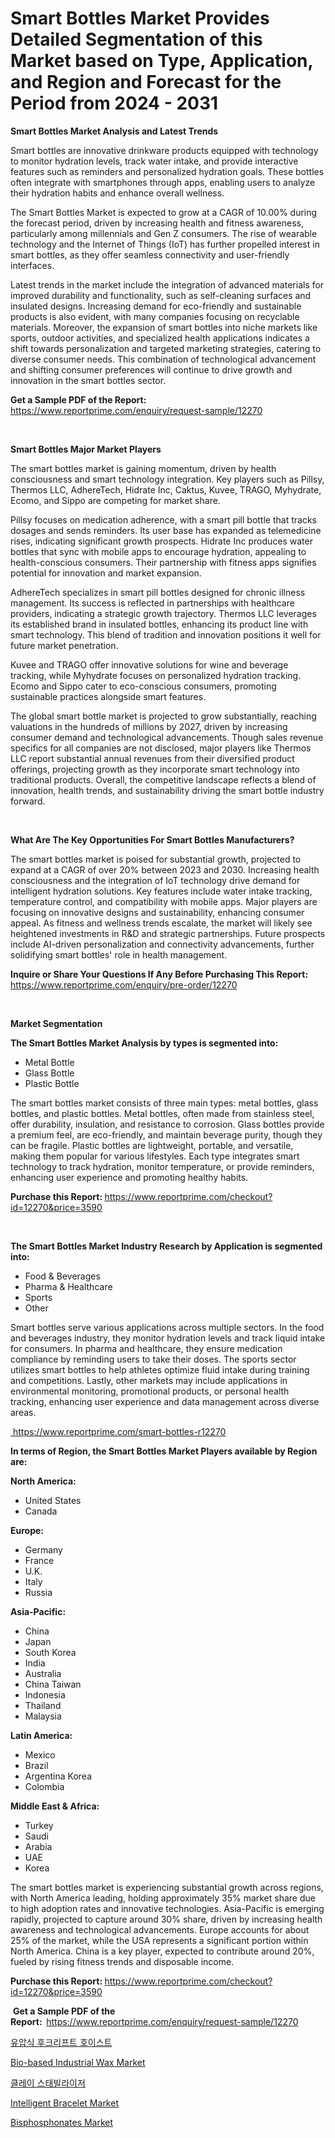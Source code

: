 <p><h1>Smart Bottles Market Provides Detailed Segmentation of this Market based on Type, Application, and Region and Forecast for the Period from 2024 - 2031</h1></p><p><strong>Smart Bottles Market Analysis and Latest Trends</strong></p>
<p><p>Smart bottles are innovative drinkware products equipped with technology to monitor hydration levels, track water intake, and provide interactive features such as reminders and personalized hydration goals. These bottles often integrate with smartphones through apps, enabling users to analyze their hydration habits and enhance overall wellness.</p><p>The Smart Bottles Market is expected to grow at a CAGR of 10.00% during the forecast period, driven by increasing health and fitness awareness, particularly among millennials and Gen Z consumers. The rise of wearable technology and the Internet of Things (IoT) has further propelled interest in smart bottles, as they offer seamless connectivity and user-friendly interfaces.</p><p>Latest trends in the market include the integration of advanced materials for improved durability and functionality, such as self-cleaning surfaces and insulated designs. Increasing demand for eco-friendly and sustainable products is also evident, with many companies focusing on recyclable materials. Moreover, the expansion of smart bottles into niche markets like sports, outdoor activities, and specialized health applications indicates a shift towards personalization and targeted marketing strategies, catering to diverse consumer needs. This combination of technological advancement and shifting consumer preferences will continue to drive growth and innovation in the smart bottles sector.</p></p>
<p><strong>Get a Sample PDF of the Report:&nbsp;</strong> <a href="https://www.reportprime.com/enquiry/request-sample/12270">https://www.reportprime.com/enquiry/request-sample/12270</a></p>
<p>&nbsp;</p>
<p><strong>Smart Bottles Major Market Players</strong></p>
<p><p>The smart bottles market is gaining momentum, driven by health consciousness and smart technology integration. Key players such as Pillsy, Thermos LLC, AdhereTech, Hidrate Inc, Caktus, Kuvee, TRAGO, Myhydrate, Ecomo, and Sippo are competing for market share.</p><p>Pillsy focuses on medication adherence, with a smart pill bottle that tracks dosages and sends reminders. Its user base has expanded as telemedicine rises, indicating significant growth prospects. Hidrate Inc produces water bottles that sync with mobile apps to encourage hydration, appealing to health-conscious consumers. Their partnership with fitness apps signifies potential for innovation and market expansion.</p><p>AdhereTech specializes in smart pill bottles designed for chronic illness management. Its success is reflected in partnerships with healthcare providers, indicating a strategic growth trajectory. Thermos LLC leverages its established brand in insulated bottles, enhancing its product line with smart technology. This blend of tradition and innovation positions it well for future market penetration.</p><p>Kuvee and TRAGO offer innovative solutions for wine and beverage tracking, while Myhydrate focuses on personalized hydration tracking. Ecomo and Sippo cater to eco-conscious consumers, promoting sustainable practices alongside smart features.</p><p>The global smart bottle market is projected to grow substantially, reaching valuations in the hundreds of millions by 2027, driven by increasing consumer demand and technological advancements. Though sales revenue specifics for all companies are not disclosed, major players like Thermos LLC report substantial annual revenues from their diversified product offerings, projecting growth as they incorporate smart technology into traditional products. Overall, the competitive landscape reflects a blend of innovation, health trends, and sustainability driving the smart bottle industry forward.</p></p>
<p>&nbsp;</p>
<p><strong>What Are The Key Opportunities For Smart Bottles Manufacturers?</strong></p>
<p><p>The smart bottles market is poised for substantial growth, projected to expand at a CAGR of over 20% between 2023 and 2030. Increasing health consciousness and the integration of IoT technology drive demand for intelligent hydration solutions. Key features include water intake tracking, temperature control, and compatibility with mobile apps. Major players are focusing on innovative designs and sustainability, enhancing consumer appeal. As fitness and wellness trends escalate, the market will likely see heightened investments in R&D and strategic partnerships. Future prospects include AI-driven personalization and connectivity advancements, further solidifying smart bottles' role in health management.</p></p>
<p><strong>Inquire or Share Your Questions If Any Before Purchasing This Report:</strong> <a href="https://www.reportprime.com/enquiry/pre-order/12270">https://www.reportprime.com/enquiry/pre-order/12270</a></p>
<p>&nbsp;</p>
<p><strong>Market Segmentation</strong></p>
<p><strong>The Smart Bottles Market Analysis by types is segmented into:</strong></p>
<p><ul><li>Metal Bottle</li><li>Glass Bottle</li><li>Plastic Bottle</li></ul></p>
<p><p>The smart bottles market consists of three main types: metal bottles, glass bottles, and plastic bottles. Metal bottles, often made from stainless steel, offer durability, insulation, and resistance to corrosion. Glass bottles provide a premium feel, are eco-friendly, and maintain beverage purity, though they can be fragile. Plastic bottles are lightweight, portable, and versatile, making them popular for various lifestyles. Each type integrates smart technology to track hydration, monitor temperature, or provide reminders, enhancing user experience and promoting healthy habits.</p></p>
<p><strong>Purchase this Report:&nbsp;</strong><a href="https://www.reportprime.com/checkout?id=12270&price=3590">https://www.reportprime.com/checkout?id=12270&price=3590</a></p>
<p>&nbsp;</p>
<p><strong>The Smart Bottles Market Industry Research by Application is segmented into:</strong></p>
<p><ul><li>Food & Beverages</li><li>Pharma & Healthcare</li><li>Sports</li><li>Other</li></ul></p>
<p><p>Smart bottles serve various applications across multiple sectors. In the food and beverages industry, they monitor hydration levels and track liquid intake for consumers. In pharma and healthcare, they ensure medication compliance by reminding users to take their doses. The sports sector utilizes smart bottles to help athletes optimize fluid intake during training and competitions. Lastly, other markets may include applications in environmental monitoring, promotional products, or personal health tracking, enhancing user experience and data management across diverse areas.</p></p>
<p><a href="https://www.reportprime.com/smart-bottles-r12270">&nbsp;https://www.reportprime.com/smart-bottles-r12270</a></p>
<p><strong>In terms of Region, the Smart Bottles Market Players available by Region are:</strong></p>
<p>
    <p> <strong> North America: </strong>
        <ul>
            <li>United States</li>
            <li>Canada</li>
        </ul>
        </p> 
    <p> <strong> Europe: </strong>
        <ul>
            <li>Germany</li>
            <li>France</li>
            <li>U.K.</li>
            <li>Italy</li>
            <li>Russia</li>
        </ul>
        </p> 
    <p> <strong> Asia-Pacific: </strong>
        <ul>
            <li>China</li>
            <li>Japan</li>
            <li>South Korea</li>
            <li>India</li>
            <li>Australia</li>
            <li>China Taiwan</li>
            <li>Indonesia</li>
            <li>Thailand</li>
            <li>Malaysia</li>
        </ul>
        </p> 
    <p> <strong> Latin America: </strong>
        <ul>
            <li>Mexico</li>
            <li>Brazil</li>
            <li>Argentina Korea</li>
            <li>Colombia</li>
        </ul>
        </p> 
    <p> <strong> Middle East & Africa: </strong>
        <ul>
            <li>Turkey</li>
            <li>Saudi</li>
            <li>Arabia</li>
            <li>UAE</li>
            <li>Korea</li>
        </ul>
    </p>
    </p>
<p><p>The smart bottles market is experiencing substantial growth across regions, with North America leading, holding approximately 35% market share due to high adoption rates and innovative technologies. Asia-Pacific is emerging rapidly, projected to capture around 30% share, driven by increasing health awareness and technological advancements. Europe accounts for about 25% of the market, while the USA represents a significant portion within North America. China is a key player, expected to contribute around 20%, fueled by rising fitness trends and disposable income.</p></p>
<p><strong>Purchase this Report: </strong><a href="https://www.reportprime.com/checkout?id=12270&price=3590">https://www.reportprime.com/checkout?id=12270&price=3590</a></p>
<p>&nbsp;<strong>Get a Sample PDF of the Report:&nbsp;&nbsp;</strong><a href="https://www.reportprime.com/enquiry/request-sample/12270">https://www.reportprime.com/enquiry/request-sample/12270</a></p>
<p><strong></strong></p>
<p><p><a href="https://medium.com/@nettieboyle25/%EC%88%98%EC%95%95-%ED%9B%85%EB%A6%AC%ED%94%84%ED%8A%B8-%ED%98%B8%EC%9D%B4%EC%8A%A4%ED%8A%B8-%EC%8B%9C%EC%9E%A5%EC%9D%98-%EC%84%B1%EC%9E%A5-%EA%B8%B0%ED%9A%8C%EC%99%80-%EB%8F%84%EC%A0%84-%EA%B3%BC%EC%A0%9C%EB%8A%94-%EB%AC%B4%EC%97%87%EC%9D%B8%EA%B0%80%EC%9A%94-f0491cfff2e9">유압식 후크리프트 호이스트</a></p><p><a href="https://issuu.com/reportprime-2/docs/bio-based-industrial-wax-market-siz_b0137f9df4f718">Bio-based Industrial Wax Market</a></p><p><a href="https://medium.com/@nettieboyle25/%ED%81%B4%EB%A0%88%EC%9D%B4-%EC%95%88%EC%A0%95%EC%A0%9C-%EC%8B%9C%EC%9E%A5%EC%9D%98-%EB%AF%B8%EB%9E%98-%EA%B8%80%EB%A1%9C%EB%B2%8C-%EC%8B%9C%EC%9E%A5-%EC%A0%84%EB%A7%9D-%EB%B0%8F-%EC%8B%9C%EC%9E%A5-%EB%8F%99%ED%96%A5-2024-2031-426502d75512">클레이 스태빌라이저</a></p><p><a href="https://github.com/BryceTownsendr/Market-Research-Report-List-6/blob/main/intelligent-bracelet-market.md">Intelligent Bracelet Market</a></p><p><a href="https://medium.com/@candicecromwelld63/emerging-trends-in-bisphosphonates-market-global-outlook-and-future-prospects-from-2024-2031-19eda17cbf63">Bisphosphonates Market</a></p></p>